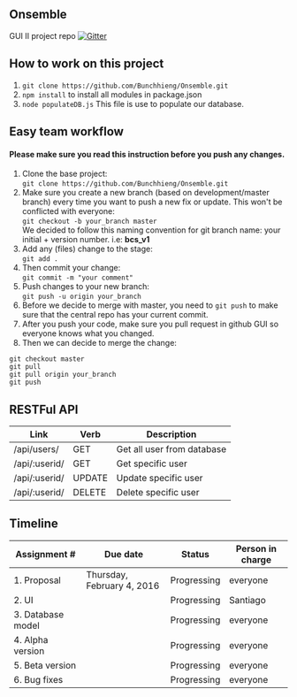 ## Onsemble
GUI II project repo
[![Gitter](https://badges.gitter.im/Bunchhieng/Onsemble.svg)](https://gitter.im/Bunchhieng/Onsemble?utm_source=badge&utm_medium=badge&utm_campaign=pr-badge)
## How to work on this project
1. `git clone https://github.com/Bunchhieng/Onsemble.git`
2. `npm install` to install all modules in package.json
3. `node populateDB.js` This file is use to populate our database.


## Easy team workflow
#### **Please make sure you read this instruction before you push any changes.**
1. Clone the base project:             
`git clone https://github.com/Bunchhieng/Onsemble.git`
2. Make sure you create a new branch (based on development/master branch) every time you want to push a new fix or update. This won't be conflicted with everyone:                       
`git checkout -b your_branch master`                            
We decided to follow this naming convention for git branch name: your initial + version number. i.e: **bcs_v1**
3. Add any (files) change to the stage:                   
`git add .`
4. Then commit your change:                    
`git commit -m "your comment"`
5. Push changes to your new branch:                     
`git push -u origin your_branch`
6. Before we decide to merge with master, you need to `git push` to make sure that the central repo has your current commit.
7. After you push your code, make sure you pull request in github GUI so everyone knows what you changed.
8. Then we can decide to merge the change:
```
git checkout master
git pull
git pull origin your_branch
git push
```
## RESTFul API
Link | Verb | Description
------------ | ------------- | -------------
/api/users/ | GET | Get all user from database
/api/:userid/ | GET | Get specific user
/api/:userid/ | UPDATE | Update specific user
/api/:userid/ | DELETE | Delete specific user

## Timeline
Assignment # | Due date | Status | Person in charge
------------ | ------------- | ------------- | -------------
1. Proposal | Thursday, February 4, 2016 | Progressing | everyone
2. UI | | Progressing | Santiago
3. Database model | | Progressing | everyone
4. Alpha version | | Progressing | everyone
5. Beta version | | Progressing | everyone
6. Bug fixes | | Progressing | everyone
